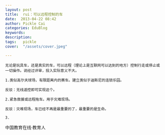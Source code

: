 ```yaml
---
layout: post  
title:  rui：可以远程控制的车  
date:  2013-04-22 08:42  
author: Pickle Cai  
categories: EduBlog  
keywords: 
description:   
tags:	pickle   
cover:  "/assets/cover.jpeg"  

---  
```

    
	无论是玩具车，还是真实的车，可以远程（理论上是互联网可以达到的地方）控制行走或停止或一切操作。说经过评审，投入实际意义不大。

	1.类似高尔夫球场，有限距离内的赛车。建立类似于迪斯尼的连锁乐园。

	反驳：无线遥控即可实现这个。

	2.紧急救援或远程拖车。用于灾难现场。

	反驳：灾难现场，车已经不再是最重要的了，最重要的是生命。

	3.

	 



		    
 中国教育在线·教育人

